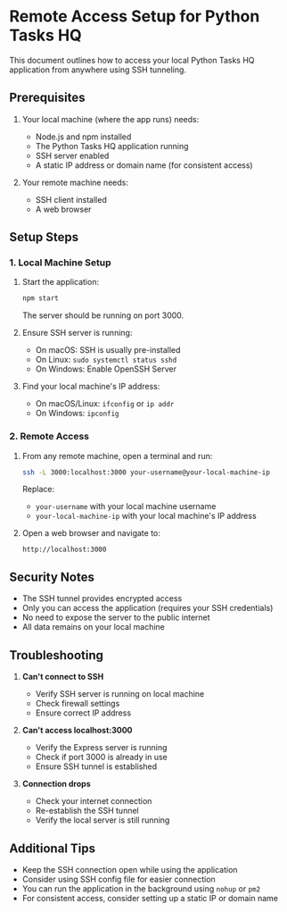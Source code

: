 # Remote Access Setup for Python Tasks HQ

This document outlines how to access your local Python Tasks HQ application from anywhere using SSH tunneling.

## Prerequisites

1. Your local machine (where the app runs) needs:
   - Node.js and npm installed
   - The Python Tasks HQ application running
   - SSH server enabled
   - A static IP address or domain name (for consistent access)

2. Your remote machine needs:
   - SSH client installed
   - A web browser

## Setup Steps

### 1. Local Machine Setup

1. Start the application:
   ```bash
   npm start
   ```
   The server should be running on port 3000.

2. Ensure SSH server is running:
   - On macOS: SSH is usually pre-installed
   - On Linux: `sudo systemctl status sshd`
   - On Windows: Enable OpenSSH Server

3. Find your local machine's IP address:
   - On macOS/Linux: `ifconfig` or `ip addr`
   - On Windows: `ipconfig`

### 2. Remote Access

1. From any remote machine, open a terminal and run:
   ```bash
   ssh -L 3000:localhost:3000 your-username@your-local-machine-ip
   ```
   Replace:
   - `your-username` with your local machine username
   - `your-local-machine-ip` with your local machine's IP address

2. Open a web browser and navigate to:
   ```
   http://localhost:3000
   ```

## Security Notes

- The SSH tunnel provides encrypted access
- Only you can access the application (requires your SSH credentials)
- No need to expose the server to the public internet
- All data remains on your local machine

## Troubleshooting

1. **Can't connect to SSH**
   - Verify SSH server is running on local machine
   - Check firewall settings
   - Ensure correct IP address

2. **Can't access localhost:3000**
   - Verify the Express server is running
   - Check if port 3000 is already in use
   - Ensure SSH tunnel is established

3. **Connection drops**
   - Check your internet connection
   - Re-establish the SSH tunnel
   - Verify the local server is still running

## Additional Tips

- Keep the SSH connection open while using the application
- Consider using SSH config file for easier connection
- You can run the application in the background using `nohup` or `pm2`
- For consistent access, consider setting up a static IP or domain name 